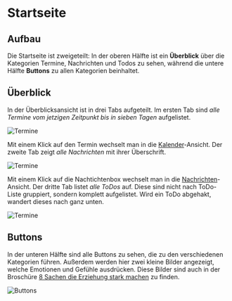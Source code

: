 # Startseite

## Aufbau
Die Startseite ist zweigeteilt: In der oberen Hälfte ist ein **Überblick** über die Kategorien Termine, Nachrichten und Todos zu sehen, während die untere Hälfte **Buttons** zu allen Kategorien beinhaltet.

## Überblick
In der Überblicksansicht ist in drei Tabs aufgeteilt.
Im ersten Tab sind *alle Termine vom jetzigen Zeitpunkt bis in sieben Tagen* aufgelistet.

![Termine](/images/startpage/overview_events.png)

Mit einem Klick auf den Termin wechselt man in die [Kalender](calendar)-Ansicht.
Der zweite Tab zeigt *alle Nachrichten* mit ihrer Überschrift.

![Termine](/images/startpage/overview_news.png)

Mit einem Klick auf die Nachtichtenbox wechselt man in die [Nachrichten](news)-Ansicht.
Der dritte Tab listet *alle ToDos* auf.
Diese sind nicht nach ToDo-Liste gruppiert, sondern komplett aufgelistet.
Wird ein ToDo abgehakt, wandert dieses nach ganz unten.

![Termine](/images/startpage/overview_todos.png)

## Buttons
In der unteren Hälfte sind alle Buttons zu sehen, die zu den verschiedenen Kategorien führen.
Außerdem werden hier zwei kleine Bilder angezeigt, welche Emotionen und Gefühle ausdrücken. 
Diese Bilder sind auch in der Broschüre [8 Sachen die Erziehung stark machen](https://www.wetzlar.de/medien/bindata/lebeninwetzlar/kinder_jugend_familie/Broschuere_8_Sachen.pdf) zu finden.

![Buttons](/images/startpage/buttons.png)
